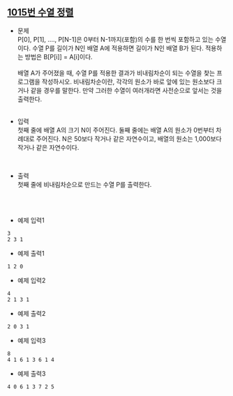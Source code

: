 ## [1015번 수열 정렬](https://www.acmicpc.net/problem/1015)

* 문제<br/>
P[0], P[1], ...., P[N-1]은 0부터 N-1까지(포함)의 수를 한 번씩 포함하고 있는 수열이다. 수열 P를 길이가 N인 배열 A에 적용하면 길이가 N인 배열 B가 된다. 적용하는 방법은 B[P[i]] = A[i]이다.
<br/><br/>
배열 A가 주어졌을 때, 수열 P를 적용한 결과가 비내림차순이 되는 수열을 찾는 프로그램을 작성하시오. 비내림차순이란, 각각의 원소가 바로 앞에 있는 원소보다 크거나 같을 경우를 말한다. 만약 그러한 수열이 여러개라면 사전순으로 앞서는 것을 출력한다.
<br/><br/>

* 입력<br/>
첫째 줄에 배열 A의 크기 N이 주어진다. 둘째 줄에는 배열 A의 원소가 0번부터 차례대로 주어진다. N은 50보다 작거나 같은 자연수이고, 배열의 원소는 1,000보다 작거나 같은 자연수이다.

<br/>

* 출력<br/>
첫째 줄에 비내림차순으로 만드는 수열 P를 출력한다.

<br/><br/>

* 예제 입력1<br/>
```
3
2 3 1
```
* 예제 출력1
```
1 2 0
```

* 예제 입력2<br/>
```
4
2 1 3 1
```
* 예제 출력2
```
2 0 3 1
```
* 예제 입력3<br/>
```
8
4 1 6 1 3 6 1 4
```
* 예제 출력3
```
4 0 6 1 3 7 2 5
```


